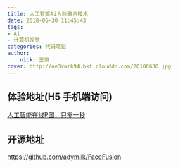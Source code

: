 ```yaml
---
title: 人工智能Ai人脸融合技术
date: 2018-06-30 11:45:43
tags:
- Ai
- 计算机视觉
categories: 代码笔记
author:
	nick: 王恒
cover: http://oe3vwrk94.bkt.clouddn.com/20180630.jpg
---
```


## 体验地址(H5 手机端访问)
[人工智能在线P图，只需一秒](http://0551shengteng.cn/FaceFusion/)


## 开源地址
https://github.com/adymilk/FaceFusion
